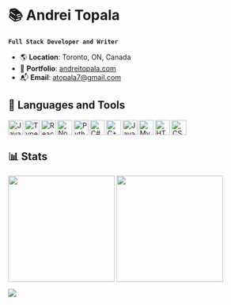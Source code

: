 # 📚 Andrei Topala 

**`Full Stack Developer and Writer`**

- 🌎 **Location**: Toronto, ON, Canada
- 📖 **Portfolio**: [andreitopala.com](https://www.andreitopala.com)
- 📬 **Email**: [atopala7@gmail.com](mailto:atopala7@gmail.com)

## 🔧 Languages and Tools
<a href="https://developer.mozilla.org/en-US/docs/Web/JavaScript">
  <img src="https://cdn.jsdelivr.net/gh/devicons/devicon/icons/javascript/javascript-plain.svg" alt="JavaScript" width="30px" align="left" />
</a>
<a href="https://www.typescriptlang.org/">
  <img src="https://cdn.jsdelivr.net/gh/devicons/devicon/icons/typescript/typescript-plain.svg" alt="TypeScript" width="30px" align="left" />
</a>
<a href="https://reactjs.org/">
  <img src="https://cdn.jsdelivr.net/gh/devicons/devicon/icons/react/react-original.svg" alt="React" width="30px" align="left" />
</a>
<a href="https://nodejs.org/">
  <img src="https://cdn.jsdelivr.net/gh/devicons/devicon/icons/nodejs/nodejs-original.svg" alt="Node.js" width="30px" align="left" />
</a>
<a href="https://www.python.org/">
  <img src="https://cdn.jsdelivr.net/gh/devicons/devicon/icons/python/python-original.svg" alt="Python" width="30px" align="left" />
</a>
<a href="https://docs.microsoft.com/en-us/dotnet/csharp/">
  <img src="https://cdn.jsdelivr.net/gh/devicons/devicon/icons/csharp/csharp-plain.svg" alt="C#" width="30px" align="left" />
</a>
<a href="https://www.cplusplus.com/">
  <img src="https://cdn.jsdelivr.net/gh/devicons/devicon/icons/cplusplus/cplusplus-plain.svg" alt="C++" width="30px" align="left" />
</a>
<a href="https://www.java.com/">
  <img src="https://cdn.jsdelivr.net/gh/devicons/devicon/icons/java/java-original.svg" alt="Java" width="30px" align="left" />
</a>
<a href="https://www.mysql.com/">
  <img src="https://cdn.jsdelivr.net/gh/devicons/devicon/icons/mysql/mysql-original-wordmark.svg" alt="MySQL" width="30px" align="left" />
</a>
<a href="https://developer.mozilla.org/en-US/docs/Web/HTML">
  <img src="https://cdn.jsdelivr.net/gh/devicons/devicon/icons/html5/html5-plain.svg" alt="HTML5" width="30px" align="left" />
</a>
<a href="https://developer.mozilla.org/en-US/docs/Web/CSS">
  <img src="https://cdn.jsdelivr.net/gh/devicons/devicon/icons/css3/css3-plain.svg" alt="CSS" width="30px" />
</a>


## 📊 Stats

<p>
<span>
<a href="https://github.com/anuraghazra/github-readme-stats"><img height=215 align="center" src="https://github-readme-stats-atopala7.vercel.app/api?username=atopala7&show_icons=true&theme=tokyonight&rank_icon=github&custom_title=Andrei's%20GitHub%20Stats" /></a>
</span>
<span>
<a href="https://github.com/anuraghazra/github-readme-statsss">
  <img height=215 align="center" src="https://github-readme-stats-atopala7.vercel.app/api/top-langs/?username=atopala7&theme=tokyonight&layout=donut&exclude_repo=3311Lab4,3311Project,3311Lab5,3311-Lab3,maze" />
</a>
</span>
</p>
<p>
<span>
<a href="https://git.io/streak-stats">
  <img align="center" src="https://streak-stats.demolab.com/?user=atopala7&theme=tokyonight&starting_year=2023" />
</a>
</span>
</p>

<!--
[![Andrei's GitHub stats](https://github-readme-stats-atopala7.vercel.app/api?username=atopala7&show_icons=true&theme=tokyonight&rank_icon=github&custom_title=Andrei's%20GitHub%20Stats)](https://github.com/anuraghazra/github-readme-stats)
[![Top Languages](https://github-readme-stats-atopala7.vercel.app/api/top-langs/?username=atopala7&theme=tokyonight&layout=donut&exclude_repo=3311Lab4,3311Project,3311Lab5,3311-Lab3,maze)](https://github.com/anuraghazra/github-readme-stats)
[![GitHub Streak](https://streak-stats.demolab.com/?user=atopala7&theme=tokyonight&starting_year=2023)](https://git.io/streak-stats)
-->

<!--
**atopala7/atopala7** is a ✨ _special_ ✨ repository because its `README.md` (this file) appears on your GitHub profile.

Here are some ideas to get you started:

- 🔭 I’m currently working on ...
- 🌱 I’m currently learning ...
- 👯 I’m looking to collaborate on ...
- 🤔 I’m looking for help with ...
- 💬 Ask me about ...
- 📫 How to reach me: ...
- 😄 Pronouns: ...
- ⚡ Fun fact: ...
-->
